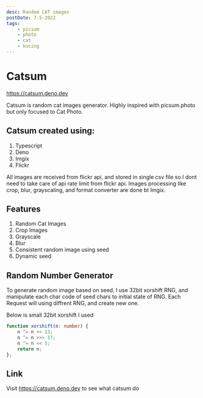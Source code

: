 ```yaml
---
desc: Random CAT images
postDate: 7-5-2022
tags:
    - picsum
    - photo
    - cat
    - kucing
---
```


# Catsum
https://catsum.deno.dev

Catsum is random cat images generator.
Highly inspired with picsum.photo but only focused to Cat Photo.

## Catsum created using:
1. Typescript
2. Deno
3. Imgix
4. Flickr

All images are received from flickr api, and stored in single csv file so I dont need to take care of api rate limit from flickr api.
Images processing like crop, blur, grayscaling, and format converter are done bt Imgix.

## Features
1. Random Cat Images
2. Crop Images
3. Grayscale
4. Blur
5. Consistent random image using seed
6. Dynamic seed

## Random Number Generator
To generate random image based on seed, I use 32bit xorshift RNG, and manipulate each char code of seed chars to initial state of RNG. Each Request will using diffrent RNG, and create new one.

Below is small 32bit xorshift I used
```ts
function xorshift(n: number) {
    n ^= n << 13;
    n ^= n >>> 17;
    n ^= n << 5;
    return n;
};
```

## Link
Visit https://catsum.deno.dev to see what catsum do